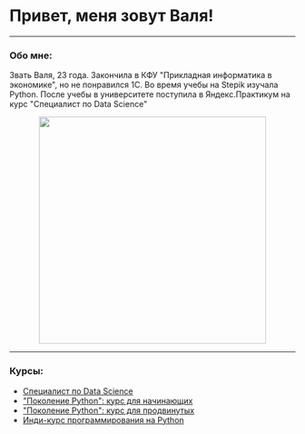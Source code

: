 # Привет, меня зовут Валя!

---

### Обо мне: 
Звать Валя, 23 года. Закончила в КФУ "Прикладная информатика в экономике", но не понравился 1С. Во время учебы на Stepik изучала Python. После учебы в университете поступила в Яндекс.Практикум на курс "Специалист по Data Science"

<p align="center">
  <img src='https://media.giphy.com/media/13HBDT4QSTpveU/giphy.gif' width='400px'>
</p>

---

### Курсы:

- [Специалист по Data Science](https://github.com/BrianKowalski/briankowalski/blob/main/Kovalyova%20Valentina_20232ЦПДС00618.pdf)
- ["Поколение Python": курс для начинающих](https://stepik.org/cert/1129647)
- ["Поколение Python": курс для продвинутых](https://stepik.org/cert/1239699)
- [Инди-курс программирования на Python](https://stepik.org/cert/1376800)
